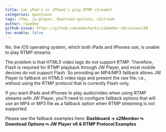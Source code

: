 ```yaml
---
title: Can iPad's or iPhone's play RTMP streams?
categories: questions
tags: rtmp, jw-player, download-options, s2stream
author: raamdev
github-issue: https://github.com/websharks/s2member-kb/issues/89
toc-enable: false
---
```


No, the iOS operating system, which both iPads and iPhones use, is unable to play RTMP streams.

The problem is that HTML5 video tags do not support RTMP. Therefore, Flash is required for RTMP playback through JW Player, and most mobile devices do not support Flash. So providing an MP4/MP3 fallback allows JW Player to fallback on HTML5 video tags and present the raw file; i.e., without using the RTMP protocol that is currently Flash-only.

If you want iPads and iPhones to play audio/video when using RTMP streams with JW Player, you'll need to configure fallback options that will use an MP4 or MP3 file as a fallback option when RTMP streaming is not supported.

Please see the fallback examples here:
**Dashboard → s2Member ⥱ Download Options ⥱ JW Player v6 & RTMP Protocol Examples**
